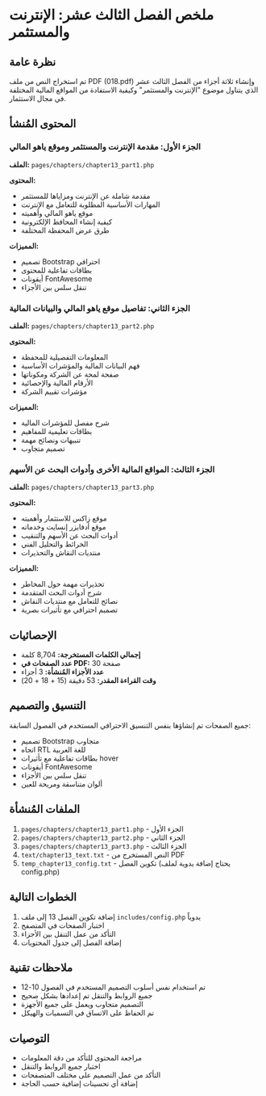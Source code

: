 # ملخص الفصل الثالث عشر: الإنترنت والمستثمر

## نظرة عامة

تم استخراج النص من ملف PDF (018.pdf) وإنشاء ثلاثة أجزاء من الفصل الثالث عشر الذي يتناول موضوع "الإنترنت والمستثمر" وكيفية الاستفادة من المواقع المالية المختلفة في مجال الاستثمار.

## المحتوى المُنشأ

### الجزء الأول: مقدمة الإنترنت والمستثمر وموقع ياهو المالي

**الملف:** `pages/chapters/chapter13_part1.php`

**المحتوى:**

-   مقدمة شاملة عن الإنترنت ومزاياها للمستثمر
-   المهارات الأساسية المطلوبة للتعامل مع الإنترنت
-   موقع ياهو المالي وأهميته
-   كيفية إنشاء المحافظ الإلكترونية
-   طرق عرض المحفظة المختلفة

**المميزات:**

-   تصميم Bootstrap احترافي
-   بطاقات تفاعلية للمحتوى
-   أيقونات FontAwesome
-   تنقل سلس بين الأجزاء

### الجزء الثاني: تفاصيل موقع ياهو المالي والبيانات المالية

**الملف:** `pages/chapters/chapter13_part2.php`

**المحتوى:**

-   المعلومات التفصيلية للمحفظة
-   فهم البيانات المالية والمؤشرات الأساسية
-   صفحة لمحة عن الشركة ومكوناتها
-   الأرقام المالية والإحصائية
-   مؤشرات تقييم الشركة

**المميزات:**

-   شرح مفصل للمؤشرات المالية
-   بطاقات تعليمية للمفاهيم
-   تنبيهات ونصائح مهمة
-   تصميم متجاوب

### الجزء الثالث: المواقع المالية الأخرى وأدوات البحث عن الأسهم

**الملف:** `pages/chapters/chapter13_part3.php`

**المحتوى:**

-   موقع زاكس للاستثمار وأهميته
-   موقع أدفايزر إنسايت وخدماته
-   أدوات البحث عن الأسهم والتنقيب
-   الخرائط والتحليل الفني
-   منتديات النقاش والتحذيرات

**المميزات:**

-   تحذيرات مهمة حول المخاطر
-   شرح أدوات البحث المتقدمة
-   نصائح للتعامل مع منتديات النقاش
-   تصميم احترافي مع تأثيرات بصرية

## الإحصائيات

-   **إجمالي الكلمات المستخرجة:** 8,704 كلمة
-   **عدد الصفحات في PDF:** 30 صفحة
-   **عدد الأجزاء المُنشأة:** 3 أجزاء
-   **وقت القراءة المقدر:** 53 دقيقة (15 + 18 + 20)

## التنسيق والتصميم

جميع الصفحات تم إنشاؤها بنفس التنسيق الاحترافي المستخدم في الفصول السابقة:

-   تصميم Bootstrap متجاوب
-   اتجاه RTL للغة العربية
-   بطاقات تفاعلية مع تأثيرات hover
-   أيقونات FontAwesome
-   تنقل سلس بين الأجزاء
-   ألوان متناسقة ومريحة للعين

## الملفات المُنشأة

1. `pages/chapters/chapter13_part1.php` - الجزء الأول
2. `pages/chapters/chapter13_part2.php` - الجزء الثاني
3. `pages/chapters/chapter13_part3.php` - الجزء الثالث
4. `text/chapter13_text.txt` - النص المستخرج من PDF
5. `temp_chapter13_config.txt` - تكوين الفصل (يحتاج إضافة يدوية لملف config.php)

## الخطوات التالية

1. إضافة تكوين الفصل 13 إلى ملف `includes/config.php` يدوياً
2. اختبار الصفحات في المتصفح
3. التأكد من عمل التنقل بين الأجزاء
4. إضافة الفصل إلى جدول المحتويات

## ملاحظات تقنية

-   تم استخدام نفس أسلوب التصميم المستخدم في الفصول 10-12
-   جميع الروابط والتنقل تم إعدادها بشكل صحيح
-   التصميم متجاوب ويعمل على جميع الأجهزة
-   تم الحفاظ على الاتساق في التسميات والهيكل

## التوصيات

-   مراجعة المحتوى للتأكد من دقة المعلومات
-   اختبار جميع الروابط والتنقل
-   التأكد من عمل التصميم على مختلف المتصفحات
-   إضافة أي تحسينات إضافية حسب الحاجة
